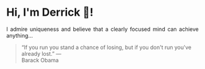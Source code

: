 # Hi, I'm Derrick 👋!
<p align="justify">I admire uniqueness and believe that a clearly focused mind can achieve anything...</p> 
<!-- #quote-start -->
<blockquote>&ldquo;If you run you stand a chance of losing, but if you don't run you've already lost.&rdquo; &mdash; <footer>Barack Obama</footer></blockquote>
<!-- #quote-end -->
